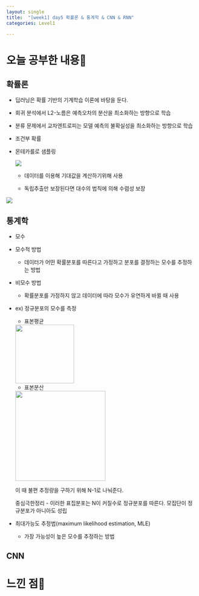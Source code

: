```yaml
---
layout: single
title:  "[week1] day5 확률론 & 통계학 & CNN & RNN"
categories: Level1

---
```


# 오늘 공부한 내용📝

## 확률론

- 딥러닝은 확률 기반의 기계학습 이론에 바탕을 둔다.

- 회귀 분석에서 L2-노름은 예측오차의 분산을 최소화하는 방향으로 학습

- 분류 문제에서 교차엔트로피는 모델 예측의 불확실성을 최소화하는 방향으로 학습

- 조건부 확률

- 몬테카를로 샘플링 
  
  ![](D:\github-blog\Ahzic.github.io\Sanggi123.github.io\images\2023-11-10-16-56-26-image.png)
  
  - 데이터를 이용해 기대값을 계산하기위해 사용
  
  - 독립추출만 보장된다면 대수의 법칙에 의해 수렴성 보장

![](D:\github-blog\Ahzic.github.io\Sanggi123.github.io\images\2023-11-10-16-57-12-image.png)

## 통계학

- 모수

- 모수적 방법
  
  - 데이터가 어떤 확률분포를 따른다고 가정하고 분포를 결정하는 모수를 추정하는 방법

- 비모수 방법
  
  - 확률분포를 가정하지 않고 데이터에 따라 모수가 유연하게 바뀔 때 사용

- ex) 정규분포의 모수를 측정
  
  - 표본평균
  
  <img src="file:///C:/Users/Ahzic/AppData/Roaming/marktext/images/2023-11-10-15-56-33-image.png" title="" alt="" width="155">
  
  - 표본분산
  
  <img src="file:///C:/Users/Ahzic/AppData/Roaming/marktext/images/2023-11-10-15-56-57-image.png" title="" alt="" width="238">
  
  이 때 불편 추정량을 구하기 위해 N-1로 나눠준다.
  
  중심극한정리 - 이러한 표집분포는 N이 커질수로 정규분포를 따른다. 모집단이 정규분포가 아니아도 성립

- 최대가능도 추정법(maximum likelihood estimation, MLE)
  
  - 가장 가능성이 높은 모수를 추정하는 방법



## CNN



# 느낀 점🤔
